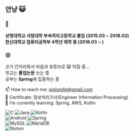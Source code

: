 ## 안냥 😺
### 🏫
**상명대학교 사범대학 부속여자고등학교 졸업 (2015.03 ~ 2018.02)**   
**한신대학교 컴퓨터공학부 4학년 재학 중 (2018.03 ~ )**   

### 😜
코가 간지러워서 마음과 유튜브로 😸 덕질 중...    
학교는 **졸업논문** 쓰는 중   
공부는 **Spring**에 집중하는 중   

📫 How to reach me: pigismile@gmail.com   
📝 Certificate: 정보처리기사(Engineer Information Processing)   
🌱 I’m currently learning: Spring, AWS, Kotlin   

<img alt="C" src ="https://img.shields.io/badge/C-A8B9CC.svg?&style=for-the-badge&logo=C&logoColor=FFFFFF"/> <img alt="Java" src ="https://img.shields.io/badge/Java-007396.svg?&style=for-the-badge&logo=Java&logoColor=FFFFFF"/> <img alt="Kotlin" src ="https://img.shields.io/badge/Kotlin-0095D5.svg?&style=for-the-badge&logo=Kotlin&logoColor=FFFFFF"/>   
<img alt="Android" src ="https://img.shields.io/badge/Android-3DDC84.svg?&style=for-the-badge&logo=Android&logoColor=FFFFFF"/> <img alt="Spring" src ="https://img.shields.io/badge/Spring-6DB33F.svg?&style=for-the-badge&logo=Spring&logoColor=FFFFFF"/>    
<img alt="MySQL" src ="https://img.shields.io/badge/MySQL-4479A1.svg?&style=for-the-badge&logo=MySQL&logoColor=FFFFFF"/> <img alt="MariaDB" src ="https://img.shields.io/badge/MariaDB-003545.svg?&style=for-the-badge&logo=MariaDB&logoColor=FFFFFF"/>   
<img alt="Notion" src ="https://img.shields.io/badge/Notion-000000.svg?&style=for-the-badge&logo=Notion&logoColor=FFFFFF"/>
<!--
**NaHyeonJeong/NaHyeonJeong** is a ✨ _special_ ✨ repository because its `README.md` (this file) appears on your GitHub profile.

Here are some ideas to get you started:
- 📝 Certificate:   
- 🔭 I’m currently working on ...
- 🌱 I’m currently learning ...
- 👯 I’m looking to collaborate on ...
- 🤔 I’m looking for help with ...
- 💬 Ask me about ...
- 📫 How to reach me: ...
- 😄 Pronouns: ...
- ⚡ Fun fact: ...
-->
